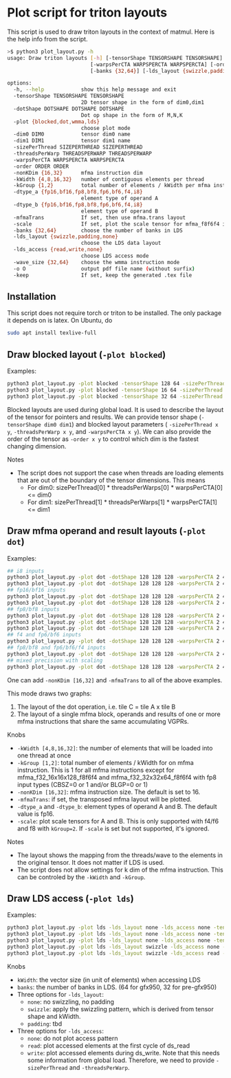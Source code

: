 # Plot script for triton layouts

This script is used to draw triton layouts in the context of matmul.
Here is the help info from the script.

```bash
>$ python3 plot_layout.py -h
usage: Draw triton layouts [-h] [-tensorShape TENSORSHAPE TENSORSHAPE] [-dotShape DOTSHAPE DOTSHAPE DOTSHAPE] [-plot {blocked,dot,wmma,lds}] [-dim0 DIM0] [-dim1 DIM1] [-sizePerThread SIZEPERTHREAD SIZEPERTHREAD] [-threadsPerWarp THREADSPERWARP THREADSPERWARP]
                           [-warpsPerCTA WARPSPERCTA WARPSPERCTA] [-order ORDER ORDER] [-nonKDim {16,32}] [-kWidth {4,8,16,32}] [-kGroup {1,2}] [-dtype_a {fp16,bf16,fp8,bf8,fp6,bf6,f4,i8}] [-dtype_b {fp16,bf16,fp8,bf8,fp6,bf6,f4,i8}] [-mfmaTrans] [-scale]
                           [-banks {32,64}] [-lds_layout {swizzle,padding,none}] [-lds_access {read,write,none}] [-wave_size {32,64}] [-o O] [-keep]

options:
  -h, --help            show this help message and exit
  -tensorShape TENSORSHAPE TENSORSHAPE
                        2D tensor shape in the form of dim0,dim1
  -dotShape DOTSHAPE DOTSHAPE DOTSHAPE
                        Dot op shape in the form of M,N,K
  -plot {blocked,dot,wmma,lds}
                        choose plot mode
  -dim0 DIM0            tensor dim0 name
  -dim1 DIM1            tensor dim1 name
  -sizePerThread SIZEPERTHREAD SIZEPERTHREAD
  -threadsPerWarp THREADSPERWARP THREADSPERWARP
  -warpsPerCTA WARPSPERCTA WARPSPERCTA
  -order ORDER ORDER
  -nonKDim {16,32}      mfma instruction dim
  -kWidth {4,8,16,32}   number of contiguous elements per thread
  -kGroup {1,2}         total number of elements / kWidth per mfma instruction
  -dtype_a {fp16,bf16,fp8,bf8,fp6,bf6,f4,i8}
                        element type of operand A
  -dtype_b {fp16,bf16,fp8,bf8,fp6,bf6,f4,i8}
                        element type of operand B
  -mfmaTrans            If set, then use mfma.trans layout
  -scale                If set, plot the scale tensor for mfma_f8f6f4 instructions
  -banks {32,64}        choose the number of banks in LDS
  -lds_layout {swizzle,padding,none}
                        choose the LDS data layout
  -lds_access {read,write,none}
                        choose LDS access mode
  -wave_size {32,64}    choose the wmma instruction mode
  -o O                  output pdf file name (without surfix)
  -keep                 If set, keep the generated .tex file
```

## Installation
This script does not require torch or triton to be installed. The only package
it depends on is latex. On Ubuntu, do
```bash
sudo apt install texlive-full
```

## Draw blocked layout (`-plot blocked`)

Examples:
```bash
python3 plot_layout.py -plot blocked -tensorShape 128 64 -sizePerThread 1 8 -threadsPerWarp 8 8 -warpsPerCTA 4 1
python3 plot_layout.py -plot blocked -tensorShape 16 64 -sizePerThread 1 8 -threadsPerWarp 16 4 -warpsPerCTA 1 2
python3 plot_layout.py -plot blocked -tensorShape 32 64 -sizePerThread 8 1 -threadsPerWarp 4 16 -warpsPerCTA 1 2 -order 0 1
```

Blocked layouts are used during global load. It is used to describe the layout of the tensor
for pointers and results.
We can provide tensor shape (`-tensorShape dim0 dim1`) and blocked layout parameters (
`-sizePerThread x y`, `-threadsPerWarp x y`, and `-warpsPerCTA x y`).
We can also provide the order of the tensor as `-order x y` to control which dim
is the fastest changing dimension.

Notes
- The script does not support the case when threads are loading elements that are
  out of the boundary of the tensor dimensions. This means
  - For dim0: sizePerThread[0] * threadsPerWarps[0] * warpsPerCTA[0] <= dim0
  - For dim1: sizePerThread[1] * threadsPerWarps[1] * warpsPerCTA[1] <= dim1


## Draw mfma operand and result layouts (`-plot dot`)

Examples:
```bash
## i8 inputs
python3 plot_layout.py -plot dot -dotShape 128 128 128 -warpsPerCTA 2 4 -kWidth 8 -dtype_a i8 -dtype_b i8
python3 plot_layout.py -plot dot -dotShape 128 128 128 -warpsPerCTA 2 4 -kWidth 16 -dtype_a i8 -dtype_b i8
## fp16/bf16 inputs
python3 plot_layout.py -plot dot -dotShape 128 128 128 -warpsPerCTA 2 4 -kWidth 4 -dtype_a fp16 -dtype_b fp16
python3 plot_layout.py -plot dot -dotShape 128 128 128 -warpsPerCTA 2 4 -kWidth 8 -dtype_a fp16 -dtype_b fp16
## fp8/bf8 inputs
python3 plot_layout.py -plot dot -dotShape 128 128 128 -warpsPerCTA 2 4 -kWidth 8 -dtype_a fp8 -dtype_b bf8
python3 plot_layout.py -plot dot -dotShape 128 128 128 -warpsPerCTA 2 4 -kWidth 16 -dtype_a fp8 -dtype_b bf8
python3 plot_layout.py -plot dot -dotShape 128 128 128 -warpsPerCTA 2 4 -kWidth 16 -kGroup 2 -dtype_a fp8 -dtype_b bf8
## f4 and fp6/bf6 inputs
python3 plot_layout.py -plot dot -dotShape 128 128 128 -warpsPerCTA 2 4 -kWidth 32 -kGroup 1 -dtype_a f4 -dtype_b bf6
## fp8/bf8 and fp6/bf6/f4 inputs
python3 plot_layout.py -plot dot -dotShape 128 128 128 -warpsPerCTA 2 4 -kWidth 16 -kGroup 2 -dtype_a fp6 -dtype_b bf8
## mixed precision with scaling
python3 plot_layout.py -plot dot -dotShape 128 128 128 -warpsPerCTA 2 4 -kWidth 16 -kGroup 2 -dtype_a fp6 -dtype_b bf8 -scale
```

One can add `-nonKDim [16,32]` and `-mfmaTrans` to all of the above examples.

This mode draws two graphs:
1. The layout of the dot operation, i.e. tile C = tile A x tile B
2. The layout of a single mfma block, operands and results of one or more mfma
   instructions that share the same accumulating VGPRs.

Knobs
- `-kWidth [4,8,16,32]`: the number of elements that will be loaded into one thread at once
- `-kGroup [1,2]`: total number of elements / kWidth for on mfma instruction.
   This is 1 for all mfma instructions except for mfma_f32_16x16x128_f8f6f4 and mfma_f32_32x32x64_f8f6f4
   with fp8 input types (CBSZ=0 or 1 and/or BLGP=0 or 1)
- `-nonKDim [16,32]`: mfma instruction size. The default is set to 16.
- `-mfmaTrans`: if set, the transposed mfma layout will be plotted.
- `-dtype_a` and `-dtype_b`: element types of operand A and B. The default value is fp16.
- `-scale`: plot scale tensors for A and B. This is only supported with f4/f6 and f8 with `kGroup=2`.
  If `-scale` is set but not supported, it's ignored.

Notes
- The layout shows the mapping from the threads/wave to the elements in the
  original tensor. It does not matter if LDS is used.
- The script does not allow settings for k dim of the mfma instruction.
  This can be controled by the `-kWidth` and `-kGroup`.

## Draw LDS access (`-plot lds`)

Examples:
```bash
python3 plot_layout.py -plot lds -lds_layout none -lds_access none -tensorShape 128 128 -kWidth 8
python3 plot_layout.py -plot lds -lds_layout none -lds_access none -tensorShape 128 128 -kWidth 32 -dtype_a f4
python3 plot_layout.py -plot lds -lds_layout none -lds_access none -tensorShape 128 128 -kWidth 16 -dtype_a fp8 -banks 64
python3 plot_layout.py -plot lds -lds_layout swizzle -lds_access none -tensorShape 128 128 -kWidth 16 -dtype_a fp8 -banks 64
python3 plot_layout.py -plot lds -lds_layout swizzle -lds_access read -tensorShape 128 128 -kWidth 16 -dtype_a bf8 -banks 64
```

Knobs
- `kWidth`: the vector size (in unit of elements) when accessing LDS
- `banks`: the number of banks in LDS. (64 for gfx950, 32 for pre-gfx950)
- Three options for `-lds_layout`:
  - `none`: no swizzling, no padding
  - `swizzle`: apply the swizzling pattern, which is derived from tensor shape and kWidth.
  - `padding`: tbd
- Three options for `-lds_access`:
  - `none`: do not plot access pattern
  - `read`: plot accessed elements at the first cycle of ds_read
  - `write`: plot accessed elements during ds_write. Note that this needs some information from
    global load. Therefore, we need to provide `-sizePerThread` and `-threadsPerWarp`.

